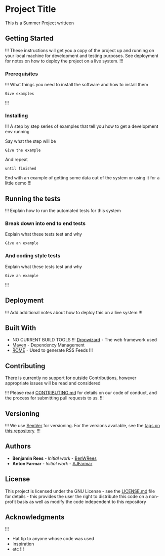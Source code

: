 # Project Title

This is a Summer Project writteen

## Getting Started

!!!
These instructions will get you a copy of the project up and running on your local machine for development and testing purposes. See deployment for notes on how to deploy the project on a live system.
!!!

### Prerequisites
!!!
What things you need to install the software and how to install them

```
Give examples
```
!!!
### Installing
!!!
A step by step series of examples that tell you how to get a development env running

Say what the step will be

```
Give the example
```

And repeat

```
until finished
```

End with an example of getting some data out of the system or using it for a little demo
!!!
## Running the tests
!!!
Explain how to run the automated tests for this system

### Break down into end to end tests

Explain what these tests test and why

```
Give an example
```

### And coding style tests

Explain what these tests test and why

```
Give an example
```
!!!
## Deployment
!!!
Add additional notes about how to deploy this on a live system
!!!
## Built With

* NO CURRENT BUILD TOOLS
!!!
[Dropwizard](http://www.dropwizard.io/1.0.2/docs/) - The web framework used
* [Maven](https://maven.apache.org/) - Dependency Management
* [ROME](https://rometools.github.io/rome/) - Used to generate RSS Feeds
!!!

## Contributing

There is currently no support for outside Contributions, however appropriate issues
will be read and considered

!!!
Please read [CONTRIBUTING.md](https://gist.github.com/PurpleBooth/b24679402957c63ec426) for details on our code of conduct, and the process for submitting pull requests to us.
!!!
## Versioning
!!!
We use [SemVer](http://semver.org/) for versioning. For the versions available, see the [tags on this repository](https://github.com/your/project/tags).
!!!

## Authors

* **Benjamin Rees** - *Initial work* - [BenWRees](https://github.com/BenWRees)
* **Anton Farmar** - *Initial work* - [AJFarmar](https://github.com/AJFarmar)


## License

This project is licensed under the GNU License - see the [LICENSE.md](LICENSE.md) file for details - this provides the user the right to distribute this code on a non-profit basis
as well as modify the code independent to this repository

## Acknowledgments
!!!
* Hat tip to anyone whose code was used
* Inspiration
* etc
!!!
